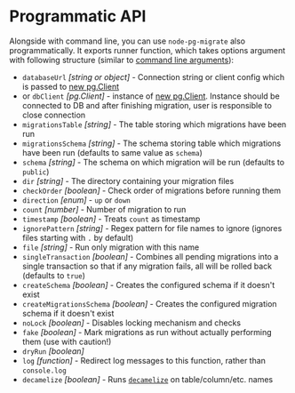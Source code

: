 # Programmatic API

Alongside with command line, you can use `node-pg-migrate` also programmatically. It exports runner function,
which takes options argument with following structure (similar to [command line arguments](cli.md#configuration)):

- `databaseUrl` _[string or object]_ - Connection string or client config which is passed to [new pg.Client](https://node-postgres.com/api/client#new-client-config-object-)
- or `dbClient` _[pg.Client]_ - instance of [new pg.Client](https://node-postgres.com/api/client). Instance should be connected to DB and after finishing migration, user is responsible to close connection
- `migrationsTable` _[string]_ - The table storing which migrations have been run
- `migrationsSchema` _[string]_ - The schema storing table which migrations have been run (defaults to same value as `schema`)
- `schema` _[string]_ - The schema on which migration will be run (defaults to `public`)
- `dir` _[string]_ - The directory containing your migration files
- `checkOrder` _[boolean]_ - Check order of migrations before running them
- `direction` _[enum]_ - `up` or `down`
- `count` _[number]_ - Number of migration to run
- `timestamp` _[boolean]_ - Treats `count` as timestamp
- `ignorePattern` _[string]_ - Regex pattern for file names to ignore (ignores files starting with `.` by default)
- `file` _[string]_ - Run only migration with this name
- `singleTransaction` _[boolean]_ - Combines all pending migrations into a single transaction so that if any migration fails, all will be rolled back (defaults to `true`)
- `createSchema` _[boolean]_ - Creates the configured schema if it doesn't exist
- `createMigrationsSchema` _[boolean]_ - Creates the configured migration schema if it doesn't exist
- `noLock` _[boolean]_ - Disables locking mechanism and checks
- `fake` _[boolean]_ - Mark migrations as run without actually performing them (use with caution!)
- `dryRun` _[boolean]_
- `log` _[function]_ - Redirect log messages to this function, rather than `console.log`
- `decamelize` _[boolean]_ - Runs [`decamelize`](https://github.com/sindresorhus/decamelize) on table/column/etc. names
